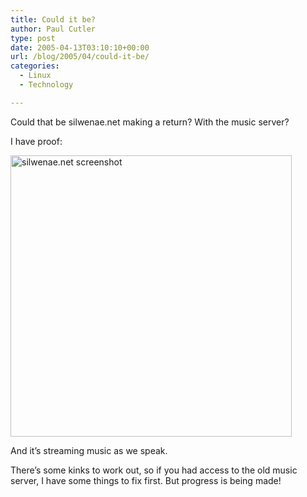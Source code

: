```yaml
---
title: Could it be?
author: Paul Cutler
type: post
date: 2005-04-13T03:10:10+00:00
url: /blog/2005/04/could-it-be/
categories:
  - Linux
  - Technology

---
```

Could that be silwenae.net making a return? With the music server?

I have proof:

[<img src="https://i1.wp.com/www.paulcutler.org/download/Screenshot.png?w=600" alt="silwenae.net screenshot" height ="450" data-recalc-dims="1" />][1]

And it&#8217;s streaming music as we speak.

There&#8217;s some kinks to work out, so if you had access to the old music server, I have some things to fix first. But progress is being made!

 [1]: https://i1.wp.com/www.paulcutler.org/download/Screenshot.png